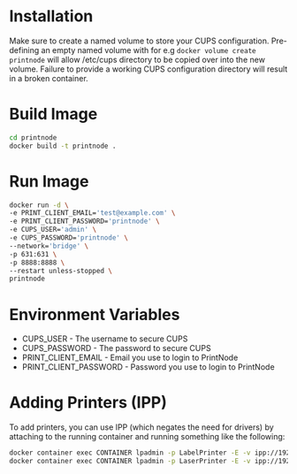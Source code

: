 
# Installation

Make sure to create a named volume to store your CUPS configuration. Pre-defining an empty named volume with for e.g `docker volume create printnode` will allow /etc/cups directory to be copied over into the new volume. Failure to provide a working CUPS configuration directory will result in a broken container.

# Build Image

```bash
cd printnode
docker build -t printnode .
```

# Run Image

```bash
docker run -d \
-e PRINT_CLIENT_EMAIL='test@example.com' \
-e PRINT_CLIENT_PASSWORD='printnode' \
-e CUPS_USER='admin' \
-e CUPS_PASSWORD='printnode' \
--network='bridge' \
-p 631:631 \
-p 8888:8888 \
--restart unless-stopped \
printnode
```

# Environment Variables

- CUPS_USER - The username to secure CUPS
- CUPS_PASSWORD - The password to secure CUPS
- PRINT_CLIENT_EMAIL - Email you use to login to PrintNode
- PRINT_CLIENT_PASSWORD - Password you use to login to PrintNode

# Adding Printers (IPP)

To add printers, you can use IPP (which negates the need for drivers) by attaching to the running container and running something like the following:

```bash
docker container exec CONTAINER lpadmin -p LabelPrinter -E -v ipp://192.168.86.44/ipp -m everywhere
docker container exec CONTAINER lpadmin -p LaserPrinter -E -v ipp://192.168.86.54/ipp -m everywhere
```
